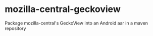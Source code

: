mozilla-central-geckoview
=========================

Package mozilla-central's GeckoView into an Android aar in a maven repository
